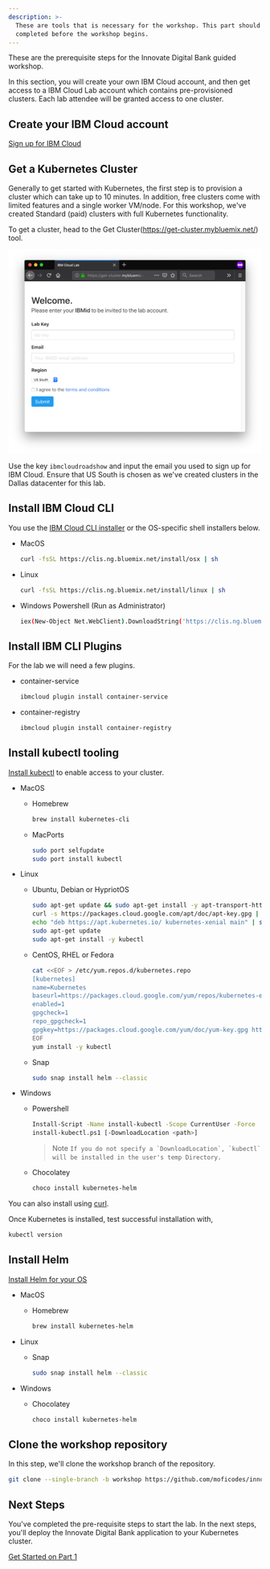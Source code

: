 ```yaml
---
description: >-
  These are tools that is necessary for the workshop. This part should be
  completed before the workshop begins.
---
```


These are the prerequisite steps for the Innovate Digital Bank guided workshop.

In this section, you will create your own IBM Cloud account, and then get access to a IBM Cloud Lab account which contains pre-provisioned clusters. Each lab attendee will be granted access to one cluster.

## Create your IBM Cloud account

[Sign up for IBM Cloud](https://ibm.biz/Bd2zDm)

## Get a Kubernetes Cluster

Generally to get started with Kubernetes, the first step is to provision a cluster which can take up to 10 minutes. In addition, free clusters come with limited features and a single worker VM/node. For this workshop, we've created Standard (paid) clusters with full Kubernetes functionality.

To get a cluster, head to the Get Cluster(https://get-cluster.mybluemix.net/) tool.

![Get Cluster Tool](.gitbook/assets/grantcluster.png)

Use the key `ibmcloudroadshow` and input the email you used to sign up for IBM Cloud. Ensure that US South is chosen as we've created clusters in the Dallas datacenter for this lab.

## Install IBM Cloud CLI

You use the [IBM Cloud CLI installer](https://console.bluemix.net/docs/cli/reference/ibmcloud/download_cli.html#install_use) or the OS-specific shell installers below.

* MacOS

  ```bash
  curl -fsSL https://clis.ng.bluemix.net/install/osx | sh
  ```

* Linux

  ```bash
  curl -fsSL https://clis.ng.bluemix.net/install/linux | sh
  ```

* Windows Powershell \(Run as Administrator\)

  ```bash
  iex(New-Object Net.WebClient).DownloadString('https://clis.ng.bluemix.net/install/powershell')
  ```

## Install IBM CLI Plugins

For the lab we will need a few plugins.

* container-service

  ```bash
  ibmcloud plugin install container-service
  ```

* container-registry

  ```bash
  ibmcloud plugin install container-registry
  ```

## Install kubectl tooling

[Install kubectl](https://kubernetes.io/docs/tasks/tools/install-kubectl/) to enable access to your cluster.

* MacOS
  * Homebrew

    ```bash
    brew install kubernetes-cli
    ```

  * MacPorts

    ```bash
    sudo port selfupdate
    sudo port install kubectl
    ```
* Linux
  * Ubuntu, Debian or HypriotOS

    ```bash
    sudo apt-get update && sudo apt-get install -y apt-transport-https
    curl -s https://packages.cloud.google.com/apt/doc/apt-key.gpg | sudo apt-key add -
    echo "deb https://apt.kubernetes.io/ kubernetes-xenial main" | sudo tee -a /etc/apt/sources.list.d/kubernetes.list
    sudo apt-get update
    sudo apt-get install -y kubectl
    ```

  * CentOS, RHEL or Fedora

    ```bash
    cat <<EOF > /etc/yum.repos.d/kubernetes.repo
    [kubernetes]
    name=Kubernetes
    baseurl=https://packages.cloud.google.com/yum/repos/kubernetes-el7-x86_64
    enabled=1
    gpgcheck=1
    repo_gpgcheck=1
    gpgkey=https://packages.cloud.google.com/yum/doc/yum-key.gpg https://packages.cloud.google.com/yum/doc/rpm-package-key.gpg
    EOF
    yum install -y kubectl
    ```

  * Snap

    ```bash
    sudo snap install helm --classic
    ```
* Windows
  * Powershell

    ```bash
    Install-Script -Name install-kubectl -Scope CurrentUser -Force
    install-kubectl.ps1 [-DownloadLocation <path>]
    ```

    > Note ``If you do not specify a `DownloadLocation`, `kubectl` will be installed in the user's temp Directory.``

  * Chocolatey

    ```bash
    choco install kubernetes-helm
    ```

You can also install using [curl](https://kubernetes.io/docs/tasks/tools/install-kubectl/#install-kubectl-binary-using-curl).

Once Kubernetes is installed, test successful installation with,

```bash
kubectl version
```

## Install Helm

[Install Helm for your OS](https://docs.helm.sh/using_helm/#installing-helm)

* MacOS
  * Homebrew

    ```bash
    brew install kubernetes-helm
    ```
* Linux
  * Snap

    ```bash
    sudo snap install helm --classic
    ```
* Windows
  * Chocolatey

    ```bash
    choco install kubernetes-helm
    ```

## Clone the workshop repository

In this step, we'll clone the workshop branch of the repository.

```bash
git clone --single-branch -b workshop https://github.com/moficodes/innovate-digital-bank.git
```

## Next Steps

You've completed the pre-requisite steps to start the lab. In the next steps, you'll deploy the Innovate Digital Bank application to your Kubernetes cluster.

[Get Started on Part 1](lab-1.md)

